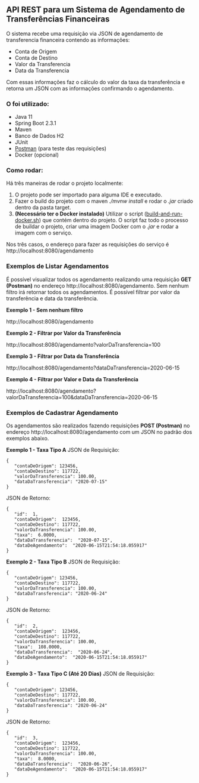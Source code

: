 ## API REST para um Sistema de Agendamento de Transferências Financeiras

O sistema recebe uma requisição via JSON de agendamento de transferencia financeira contendo as informações:
- Conta de Origem
- Conta de Destino
- Valor da Transferencia
- Data da Transferencia

Com essas informações faz o cálculo do valor da taxa da transferência e retorna um JSON com as informações confirmando o agendamento.

### O foi utilizado:
- Java 11
- Spring Boot 2.3.1
- Maven
- Banco de Dados H2
- JUnit
- [Postman](https://www.postman.com/) (para teste das requisições)
- Docker (opcional)

### Como rodar:
Há três maneiras de rodar o projeto localmente:

 1. O projeto pode ser importado para alguma IDE e executado. 
 2. Fazer o build do projeto com o maven *./mvnw install* e rodar o *.jar* criado dentro da pasta target.
 3. **(Necessário ter o Docker instalado)** Utilizar o script ([build-and-run-docker.sh](https://github.com/victorambiel/api-rest-agendamento-financeiro/blob/master/agendamento/build-and-run-docker.sh)) que contém dentro do projeto. O script faz todo o processo de buildar o projeto, criar uma imagem Docker com o *.jar* e rodar a imagem com o serviço.

Nos três casos, o endereço para fazer as requisições do serviço é http://localhost:8080/agendamento

### Exemplos de Listar Agendamentos
É possível visualizar todos os agendamento realizando uma requisição **GET (Postman)** no endereço http://localhost:8080/agendamento. Sem nenhum filtro irá retornar todos os agendamentos. É possível filtrar por valor da transferência e data da transferência.

**Exemplo 1 - Sem nenhum filtro**

http://localhost:8080/agendamento

**Exemplo 2 - Filtrar por Valor da Transferência**

http://localhost:8080/agendamento?valorDaTransferencia=100

**Exemplo 3 - Filtrar por Data da Transferência**

http://localhost:8080/agendamento?dataDaTransferencia=2020-06-15

**Exemplo 4 - Filtrar por Valor e Data da Transferência**

http://localhost:8080/agendamento?valorDaTransferencia=100&dataDaTransferencia=2020-06-15

### Exemplos de Cadastrar Agendamento
Os agendamentos são realizados fazendo requisições **POST (Postman)** no endereço http://localhost:8080/agendamento com um JSON no padrão dos exemplos abaixo.

**Exemplo 1 - Taxa Tipo A**
JSON de Requisição:

    {
       "contaDeOrigem": 123456,
       "contaDeDestino": 117722,
       "valorDaTransferencia": 100.00,
       "dataDaTransferencia": "2020-07-15"
    }

JSON de Retorno:

    {
       "id":  1,
       "contaDeOrigem":  123456,
       "contaDeDestino": 117722,
       "valorDaTransferencia": 100.00,
       "taxa":  6.0000,
       "dataDaTransferencia":  "2020-07-15",
       "dataDeAgendamento":  "2020-06-15T21:54:18.055917"
    }

**Exemplo 2 - Taxa Tipo B**
JSON de Requisição:

    {
       "contaDeOrigem": 123456,
       "contaDeDestino": 117722,
       "valorDaTransferencia": 100.00,
       "dataDaTransferencia": "2020-06-24"
    }

JSON de Retorno:

    {
       "id":  2,
       "contaDeOrigem":  123456,
       "contaDeDestino": 117722,
       "valorDaTransferencia": 100.00,
       "taxa":  108.0000,
       "dataDaTransferencia":  "2020-06-24",
       "dataDeAgendamento":  "2020-06-15T21:54:18.055917"
    }
**Exemplo 3 - Taxa Tipo C (Até 20 Dias)**
JSON de Requisição:

    {
       "contaDeOrigem": 123456,
       "contaDeDestino": 117722,
       "valorDaTransferencia": 100.00,
       "dataDaTransferencia": "2020-06-24"
    }

JSON de Retorno:

    {
       "id":  3,
       "contaDeOrigem":  123456,
       "contaDeDestino": 117722,
       "valorDaTransferencia": 100.00,
       "taxa":  8.0000,
       "dataDaTransferencia":  "2020-06-26",
       "dataDeAgendamento":  "2020-06-15T21:54:18.055917"
    }
